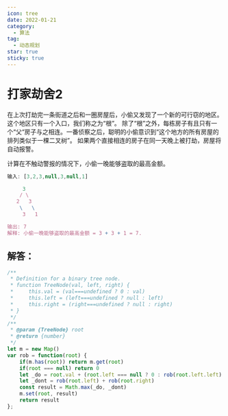 ```yaml
---
icon: tree
date: 2022-01-21
category:
  - 算法
tag:
  - 动态规划
star: true
sticky: true
---
```

# 打家劫舍2

在上次打劫完一条街道之后和一圈房屋后，小偷又发现了一个新的可行窃的地区。这个地区只有一个入口，我们称之为“根”。 除了“根”之外，每栋房子有且只有一个“父“房子与之相连。一番侦察之后，聪明的小偷意识到“这个地方的所有房屋的排列类似于一棵二叉树”。 如果两个直接相连的房子在同一天晚上被打劫，房屋将自动报警。

计算在不触动警报的情况下，小偷一晚能够盗取的最高金额。

```jsx
输入: [3,2,3,null,3,null,1]

     3
    / \
   2   3
    \   \ 
     3   1

输出: 7 
解释: 小偷一晚能够盗取的最高金额 = 3 + 3 + 1 = 7.
```

## 解答：

```jsx
/**
 * Definition for a binary tree node.
 * function TreeNode(val, left, right) {
 *     this.val = (val===undefined ? 0 : val)
 *     this.left = (left===undefined ? null : left)
 *     this.right = (right===undefined ? null : right)
 * }
 */
/**
 * @param {TreeNode} root
 * @return {number}
 */
let m = new Map()
var rob = function(root) {
    if(m.has(root)) return m.get(root)
    if(root === null) return 0
    let _do = root.val + (root.left === null ? 0 : rob(root.left.left) + rob(root.left.right)) + (root.right === null ? 0 : rob(root.right.left) + rob(root.right.right))
    let _dont = rob(root.left) + rob(root.right)
    const result = Math.max(_do, _dont)
    m.set(root, result)
    return result
};
```